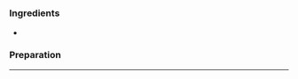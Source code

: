 # <Recipe Category Heading>

## <Recipe Name>

### Ingredients
* <Ingredient List>

### Preparation
<preparation using numbered list>

<hr/>